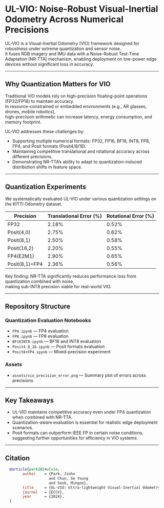 # UL-VIO: Noise-Robust Visual-Inertial Odometry Across Numerical Precisions

UL-VIO is a Visual-Inertial Odometry (VIO) framework designed for robustness under extreme quantization and sensor noise.  
It fuses RGB imagery and IMU data with a Noise-Robust Test-Time Adaptation (NR-TTA) mechanism, enabling deployment on low-power edge devices without significant loss in accuracy.

---

## Why Quantization Matters for VIO

Traditional VIO models rely on high-precision floating-point operations (FP32/FP16) to maintain accuracy.  
In resource-constrained or embedded environments (e.g., AR glasses, drones, mobile robotics),  
high-precision arithmetic can increase latency, energy consumption, and memory footprint.

UL-VIO addresses these challenges by:

- Supporting multiple numerical formats: FP32, FP16, BF16, INT8, FP8, FP4, and Posit formats (Posit4/8/16).
- Maintaining competitive translational and rotational accuracy across different precisions.
- Demonstrating NR-TTA’s ability to adapt to quantization-induced distribution shifts in feature space.

---

## Quantization Experiments

We systematically evaluated UL-VIO under various quantization settings on the KITTI Odometry dataset.

| Precision      | Translational Error (%) | Rotational Error (%) 
|----------------|------------------------|------------------------|
| FP32           |   2.18%                 |   0.52%               |
| Posit(4,0)     |   2.75%                 |   0.62%               | 
| Posit(8,1)     |   2.50%                 |   0.58%               | 
| Posit(16,2)    |   2.20%                 |   0.55%               | 
| FP4(E2M1)      |   2.90%                 |   0.65%               | 
| Posit(8,1)+FP4 |   2.36%                 |   0.56%               | 


Key finding: NR-TTA significantly reduces performance loss from quantization combined with noise,  
making sub-INT8 precision viable for real-world VIO.

---

## Repository Structure

### Quantization Evaluation Notebooks
- `FP4.ipynb` — FP4 evaluation  
- `FP8.ipynb` — FP8 evaluation  
- `BF16INT8.ipynb` — BF16 and INT8 evaluation  
- `Posit4_8_16.ipynb` — Posit formats evaluation  
- `Posit8+FP4.ipynb` — Mixed-precision experiment  

### Assets
- `assets/vio_precision_error.png` — Summary plot of errors across precisions

---

## Key Takeaways
- UL-VIO maintains competitive accuracy even under FP4 quantization when combined with NR-TTA.  
- Quantization-aware evaluation is essential for realistic edge deployment scenarios.  
- Posit formats can outperform IEEE FP in certain noise conditions, suggesting further opportunities for efficiency in VIO systems.

---

## Citation
```bibtex
  @article{park2024ulvio,
        author    = {Park, Jinho 
                    and Chun, Se Young 
                    and Seok, Mingoo},
        title     = {UL-VIO: Ultra-lightweight Visual-Inertial Odometry with Noise Robust Test-time Adaptation},
        journal   = {ECCV},
        year      = {2024},
  }
